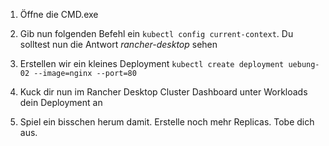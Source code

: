 1. Öffne die CMD.exe

2. Gib nun folgenden Befehl ein ```kubectl config current-context```. Du solltest nun die Antwort *rancher-desktop* sehen

3. Erstellen wir ein kleines Deployment ```kubectl create deployment uebung-02 --image=nginx --port=80```

4. Kuck dir nun im Rancher Desktop Cluster Dashboard unter Workloads dein Deployment an

5. Spiel ein bisschen herum damit. Erstelle noch mehr Replicas. Tobe dich aus.

